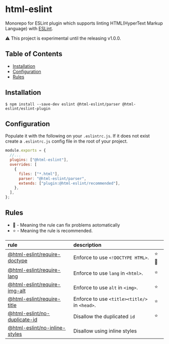 # html-eslint

Monorepo for ESLint plugin which supports linting HTML(HyperText Markup Language) with [ESLint](https://github.com/eslint/eslint).

⚠️ This project is experimental until the releasing v1.0.0.

## Table of Contents

- [Installation](#Installation)
- [Configuration](#Configuration)
- [Rules](#Rules)

## Installation

```
$ npm install --save-dev eslint @html-eslint/parser @html-eslint/eslint-plugin
```

## Configuration

Populate it with the following on your `.eslintrc.js`. If it does not exist create a `.eslintrc.js` config file in the root of your project.

```js
module.exports = {
  //...
  plugins: ["@html-eslint"],
  overrides: [
    {
      files: ["*.html"],
      parser: "@html-eslint/parser",
      extends: ["plugin:@html-eslint/recommended"],
    },
  ],
};
```

## Rules

- 🔧 - Meaning the rule can fix problems aotomatically
- ⭐ - Meaning the rule is recommended.

| rule                                                                                    | description                                   |       |
| :-------------------------------------------------------------------------------------- | :-------------------------------------------- | :---- |
| [@html-eslint/require-doctype](/packages/eslint-plugin/docs/rules/require-doctype.md)   | Enforce to use `<!DOCTYPE HTML>`.             | ⭐ 🔧 |
| [@html-eslint/require-lang](/packages/eslint-plugin/docs/rules/require-lang.md)         | Enforce to use `lang` in `<html>`.            | ⭐    |
| [@html-eslint/require-img-alt](/packages/eslint-plugin/docs/rules/require-img-alt.md)   | Enforce to use `alt` in `<img>`.              | ⭐    |
| [@html-eslint/require-title](/packages/eslint-plugin/docs/rules/require-title.md)       | Enforce to use `<title><title/>` in `<head>`. | ⭐    |
| [@html-eslint/no-duplicate-id](/packages/eslint-plugin/docs/rules/no-duplicate-id.md)   | Disallow the duplicated `id`                  | ⭐    |
| [@html-eslint/no-inline-styles](/packages/eslint-plugin/docs/rules/no-inline-styles.md) | Disallow using inline styles                  |       |
